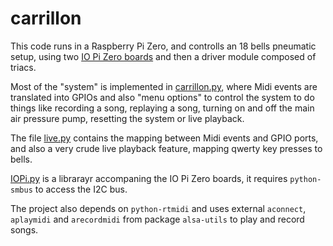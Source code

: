 # carrillon
This code runs in a Raspberry Pi Zero, and controlls an 18 bells pneumatic setup, using two [IO Pi Zero boards](https://www.abelectronics.co.uk/p/71/io-pi-zero) and then a driver module composed of triacs.

Most of the "system" is implemented in [carrillon.py](carrillon.py), where Midi events are translated into GPIOs and also "menu options" to control the system to do things like recording a song, replaying a song, turning on and off the main air pressure pump, resetting the system or live playback.

The file [live.py](live.py) contains the mapping between Midi events and GPIO ports, and also a very crude live playback feature, mapping qwerty key presses to bells.

[IOPi.py](IOPi.py) is a librarayr accompaning the IO Pi Zero boards, it requires `python-smbus` to access the I2C bus.

The project also depends on `python-rtmidi` and uses external `aconnect`, `aplaymidi` and `arecordmidi` from package `alsa-utils` to play and record songs.
